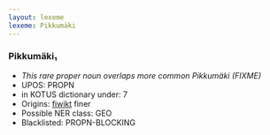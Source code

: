 ```yaml
---
layout: lexeme
lexeme: Pikkumäki
---
```


###  Pikkumäki₁

* _This rare proper noun overlaps more common *Pikkumäki* (FIXME)_
* UPOS:  PROPN
* in KOTUS dictionary under:  7
* Origins: [fiwikt](https://fi.wiktionary.org/wiki/Pikkumäki) finer 
* Possible NER class:  GEO
* Blacklisted:  PROPN-BLOCKING

